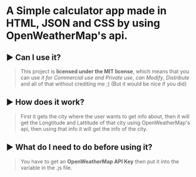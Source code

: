 <h1>A Simple calculator app made in HTML, JSON and CSS by using OpenWeatherMap's api.</h1>

## ▶ Can I use it?
> This project is **licensed under the MIT license**, which means that you can use *it for Commercial use and Private use*, *can Modify*, *Distribute* and all of that without crediting me ;) (But it would be nice if you did)

## ▶ How does it work?
> First it gets the city where the user wants to get info about, then it will get the Longtitude and Lattitude of that city using OpenWeatherMap's api, then using that info it will get the info of the city.

## ▶ What do I need to do before using it?
> You have to get an **OpenWeatherMap API Key** then put it into the variable in the .js file.
